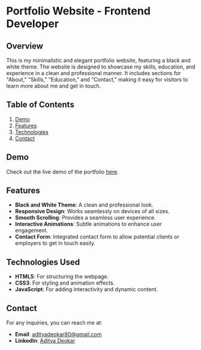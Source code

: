 # Portfolio Website - Frontend Developer

## Overview

This is my minimalistic and elegant portfolio website, featuring a black and white theme. The website is designed to showcase my skills, education, and experience in a clean and professional manner. It includes sections for "About," "Skills," "Education," and "Contact," making it easy for visitors to learn more about me and get in touch.

## Table of Contents

1. [Demo](#demo)
2. [Features](#features)
3. [Technologies](#technologies-used)
4. [Contact](#contact)

## Demo

Check out the live demo of the portfolio [here](https://aditya-deokar.github.io/Aditya-Deokar-Portfolio/).

## Features

- **Black and White Theme**: A clean and professional look.
- **Responsive Design**: Works seamlessly on devices of all sizes.
- **Smooth Scrolling**: Provides a seamless user experience.
- **Interactive Animations**: Subtle animations to enhance user engagement.
- **Contact Form**: Integrated contact form to allow potential clients or employers to get in touch easily.
  

## Technologies Used

- **HTML5**: For structuring the webpage.
- **CSS3**: For styling and animation effects.
- **JavaScript**: For adding interactivity and dynamic content.

  
## Contact

For any inquiries, you can reach me at:

- **Email**: [adityadeokar80@gmail.com](mailto:adityadeokar80@gmail.com)
- **LinkedIn**: [Aditya Deokar](https://www.linkedin.com/in/aditya-deokar-4035b5221/)
